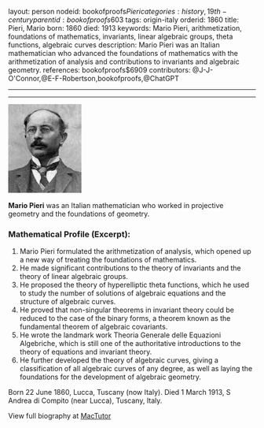 layout: person
nodeid: bookofproofs$Pieri
categories: history,19th-century
parentid: bookofproofs$603
tags: origin-italy
orderid: 1860
title: Pieri, Mario
born: 1860
died: 1913
keywords: Mario Pieri, arithmetization, foundations of mathematics, invariants, linear algebraic groups, theta functions, algebraic curves
description: Mario Pieri was an Italian mathematician who advanced the foundations of mathematics with the arithmetization of analysis and contributions to invariants and algebraic geometry.
references: bookofproofs$6909
contributors: @J-J-O'Connor,@E-F-Robertson,bookofproofs,@ChatGPT

---



---

![Pieri.jpg](https://github.com/bookofproofs/bookofproofs.github.io/blob/main/_sources/_assets/images/portraits/Pieri.jpg?raw=true)

**Mario Pieri** was an Italian mathematician who worked in projective geometry and the foundations of geometry.

### Mathematical Profile (Excerpt):
1. Mario Pieri formulated the arithmetization of analysis, which opened up a new way of treating the foundations of mathematics.
2. He made significant contributions to the theory of invariants and the theory of linear algebraic groups.
3. He proposed the theory of hyperelliptic theta functions, which he used to study the number of solutions of algebraic equations and the structure of algebraic curves.
4. He proved that non-singular theorems in invariant theory could be reduced to the case of the binary forms, a theorem known as the fundamental theorem of algebraic covariants.
5. He wrote the landmark work Theoria Generale delle Equazioni Algebriche, which is still one of the authoritative introductions to the theory of equations and invariant theory.
6. He further developed the theory of algebraic curves, giving a classification of all algebraic curves of any degree, as well as laying the foundations for the development of algebraic geometry.

Born 22 June 1860, Lucca, Tuscany (now Italy). Died 1 March 1913, S Andrea di Compito (near Lucca), Tuscany, Italy.

View full biography at [MacTutor](https://mathshistory.st-andrews.ac.uk/Biographies/Pieri/)
